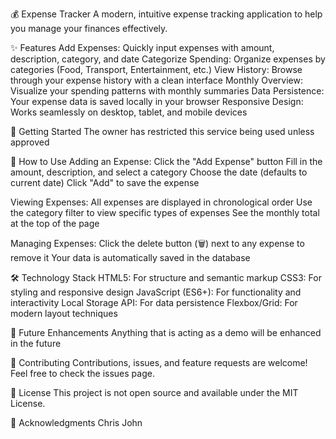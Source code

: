 💰 Expense Tracker
A modern, intuitive expense tracking application to help you manage your finances effectively.

✨ Features
Add Expenses: Quickly input expenses with amount, description, category, and date
Categorize Spending: Organize expenses by categories (Food, Transport, Entertainment, etc.)
View History: Browse through your expense history with a clean interface
Monthly Overview: Visualize your spending patterns with monthly summaries
Data Persistence: Your expense data is saved locally in your browser
Responsive Design: Works seamlessly on desktop, tablet, and mobile devices

🚀 Getting Started
The owner has restricted this service being used unless approved

📖 How to Use
Adding an Expense:
Click the "Add Expense" button
Fill in the amount, description, and select a category
Choose the date (defaults to current date)
Click "Add" to save the expense

Viewing Expenses:
All expenses are displayed in chronological order
Use the category filter to view specific types of expenses
See the monthly total at the top of the page

Managing Expenses:
Click the delete button (🗑️) next to any expense to remove it
Your data is automatically saved in the database

🛠️ Technology Stack
HTML5: For structure and semantic markup
CSS3: For styling and responsive design
JavaScript (ES6+): For functionality and interactivity
Local Storage API: For data persistence
Flexbox/Grid: For modern layout techniques


🔮 Future Enhancements
Anything that is acting as a demo will be enhanced in the future

🤝 Contributing
Contributions, issues, and feature requests are welcome! Feel free to check the issues page.

📄 License
This project is not open source and available under the MIT License.

🙏 Acknowledgments
Chris John
